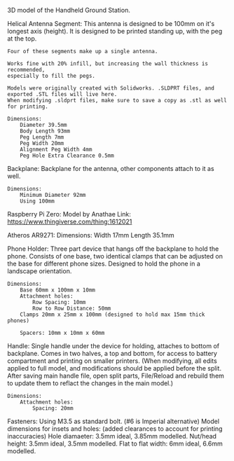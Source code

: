 3D model of the Handheld Ground Station.

Helical Antenna Segment:
	This antenna is designed to be 100mm on it's longest axis (height).
	It is designed to be printed standing up, with the peg at the top.

	Four of these segments make up a single antenna.

	Works fine with 20% infill, but increasing the wall thickness is recommended,
	especially to fill the pegs.

	Models were originally created with Solidworks. .SLDPRT files, and exported .STL files will live here.
	When modifying .sldprt files, make sure to save a copy as .stl as well for printing.

	Dimensions:
		Diameter 39.5mm
		Body Length 93mm
		Peg Length 7mm
		Peg Width 20mm
		Alignment Peg Width 4mm
		Peg Hole Extra Clearance 0.5mm

Backplane:
	Backplane for the antenna, other components attach to it as well.

	Dimensions:
		Minimum Diameter 92mm
		Using 100mm

Raspberry Pi Zero:
	Model by Anathae
	Link: https://www.thingiverse.com/thing:1612021

Atheros AR9271:
	Dimensions:
		Width 17mm
		Length 35.1mm

Phone Holder:
	Three part device that hangs off the backplane to hold the phone.
	Consists of one base, two identical clamps that can be adjusted on the base for different phone sizes.
	Designed to hold the phone in a landscape orientation.

	Dimensions:
		Base 60mm x 100mm x 10mm
		Attachment holes:
			Row Spacing: 10mm
			Row to Row Distance: 50mm
		Clamps 20mm x 25mm x 100mm (designed to hold max 15mm thick phones)

		Spacers: 10mm x 10mm x 60mm

Handle:
	Single handle under the device for holding, attaches to bottom of backplane.
	Comes in two halves, a top and bottom, for access to battery compartment and printing on smaller printers.
	(When modifying, all edits applied to full model, and modifications should be applied before the split. After saving main handle file, open split parts, File/Reload and rebuild them to update them to reflact the changes in the main model.)

	Dimensions:
		Attachment holes:
			Spacing: 20mm

Fasteners:
	Using M3.5 as standard bolt. (#6 is Imperial alternative)
		Model dimensions for insets and holes: (added clearances to account for printing inaccuracies)
			Hole diamaeter: 3.5mm ideal, 3.85mm modelled.
			Nut/head height: 3.5mm ideal, 3.5mm modelled.
			Flat to flat width: 6mm ideal, 6.6mm modelled.